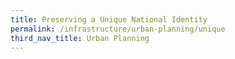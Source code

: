 ```yaml
---
title: Preserving a Unique National Identity
permalink: /infrastructure/urban-planning/unique
third_nav_title: Urban Planning
---
```


